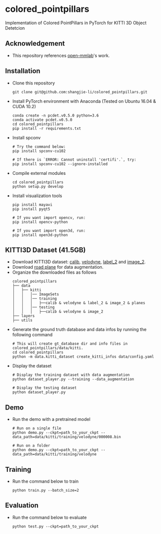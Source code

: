 # colored_pointpillars

Implementation of Colored PointPillars in PyTorch for KITTI 3D Object Detetcion

## Acknowledgement
 - This repository references [open-mmlab](https://github.com/open-mmlab/OpenPCDet)'s work.

## Installation
 - Clone this repository
   ```
   git clone git@github.com:shangjie-li/colored_pointpillars.git
   ```
 - Install PyTorch environment with Anaconda (Tested on Ubuntu 16.04 & CUDA 10.2)
   ```
   conda create -n pcdet.v0.5.0 python=3.6
   conda activate pcdet.v0.5.0
   cd colored_pointpillars
   pip install -r requirements.txt
   ```
 - Install spconv
   ```
   # Try the command below:
   pip install spconv-cu102
   
   # If there is `ERROR: Cannot uninstall 'certifi'.`, try:
   pip install spconv-cu102 --ignore-installed
   ```
 - Compile external modules
   ```
   cd colored_pointpillars
   python setup.py develop
   ```
 - Install visualization tools
   ```
   pip install mayavi
   pip install pyqt5
   
   # If you want import opencv, run:
   pip install opencv-python
   
   # If you want import open3d, run:
   pip install open3d-python
   ```

## KITTI3D Dataset (41.5GB)
 - Download KITTI3D dataset: [calib](https://s3.eu-central-1.amazonaws.com/avg-kitti/data_object_calib.zip), [velodyne](https://s3.eu-central-1.amazonaws.com/avg-kitti/data_object_velodyne.zip), [label_2](https://s3.eu-central-1.amazonaws.com/avg-kitti/data_object_label_2.zip) and [image_2](https://s3.eu-central-1.amazonaws.com/avg-kitti/data_object_image_2.zip).
 - Download [road plane](https://drive.google.com/file/d/1d5mq0RXRnvHPVeKx6Q612z0YRO1t2wAp/view?usp=sharing) for data augmentation.
 - Organize the downloaded files as follows
   ```
   colored_pointpillars
   ├── data
   │   ├── kitti
   │   │   │── ImageSets
   │   │   │── training
   │   │   │   ├──calib & velodyne & label_2 & image_2 & planes
   │   │   │── testing
   │   │   │   ├──calib & velodyne & image_2
   ├── layers
   ├── utils
   ```
 - Generate the ground truth database and data infos by running the following command
   ```
   # This will create gt_database dir and info files in colored_pointpillars/data/kitti.
   cd colored_pointpillars
   python -m data.kitti_dataset create_kitti_infos data/config.yaml
   ```
 - Display the dataset
   ```
   # Display the training dataset with data augmentation
   python dataset_player.py --training --data_augmentation
   
   # Display the testing dataset
   python dataset_player.py
   ```

## Demo
 - Run the demo with a pretrained model
   ```
   # Run on a single file
   python demo.py --ckpt=path_to_your_ckpt --data_path=data/kitti/training/velodyne/000008.bin
   
   # Run on a folder
   python demo.py --ckpt=path_to_your_ckpt --data_path=data/kitti/training/velodyne
   ```

## Training
 - Run the command below to train
   ```
   python train.py --batch_size=2
   ```

## Evaluation
 - Run the command below to evaluate
   ```
   python test.py --ckpt=path_to_your_ckpt
   ```
